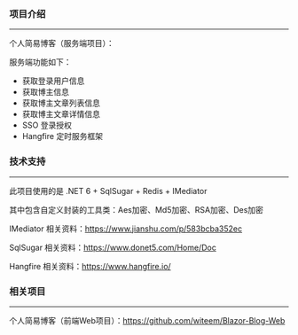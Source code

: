 ### 项目介绍

------

个人简易博客（服务端项目）：

服务端功能如下：

- 获取登录用户信息
- 获取博主信息
- 获取博主文章列表信息
- 获取博主文章详情信息
- SSO 登录授权
- Hangfire 定时服务框架



### 技术支持

------

此项目使用的是 .NET 6 + SqlSugar + Redis + IMediator

其中包含自定义封装的工具类：Aes加密、Md5加密、RSA加密、Des加密

IMediator 相关资料：https://www.jianshu.com/p/583bcba352ec

SqlSugar  相关资料：https://www.donet5.com/Home/Doc

Hangfire 相关资料：https://www.hangfire.io/



### 相关项目

------

个人简易博客（前端Web项目）：https://github.com/witeem/Blazor-Blog-Web
